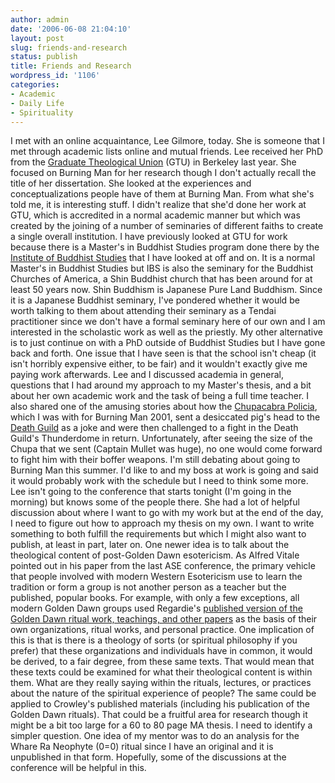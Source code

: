 ```yaml
---
author: admin
date: '2006-06-08 21:04:10'
layout: post
slug: friends-and-research
status: publish
title: Friends and Research
wordpress_id: '1106'
categories:
- Academic
- Daily Life
- Spirituality
---
```


I met with an online acquaintance, Lee Gilmore, today. She is someone
that I met through academic lists online and mutual friends. Lee
received her PhD from the [Graduate Theological
Union](http://www.gtu.edu/) (GTU) in Berkeley last year. She focused on
Burning Man for her research though I don't actually recall the title of
her dissertation. She looked at the experiences and conceptualizations
people have of them at Burning Man. From what she's told me, it is
interesting stuff. I didn't realize that she'd done her work at GTU,
which is accredited in a normal academic manner but which was created by
the joining of a number of seminaries of different faiths to create a
single overall institution. I have previously looked at GTU for work
because there is a Master's in Buddhist Studies program done there by
the [Institute of Buddhist Studies](http://www.shin-ibs.edu/) that I
have looked at off and on. It is a normal Master's in Buddhist Studies
but IBS is also the seminary for the Buddhist Churches of America, a
Shin Buddhist church that has been around for at least 50 years now.
Shin Buddhism is Japanese Pure Land Buddhism. Since it is a Japanese
Buddhist seminary, I've pondered whether it would be worth talking to
them about attending their seminary as a Tendai practitioner since we
don't have a formal seminary here of our own and I am interested in the
scholastic work as well as the priestly. My other alternative is to just
continue on with a PhD outside of Buddhist Studies but I have gone back
and forth. One issue that I have seen is that the school isn't cheap (it
isn't horribly expensive either, to be fair) and it wouldn't exactly
give me paying work afterwards. Lee and I discussed academia in general,
questions that I had around my approach to my Master's thesis, and a bit
about her own academic work and the task of being a full time teacher. I
also shared one of the amusing stories about how the [Chupacabra
Policia](http://en.wikipedia.org/wiki/Chupacabra_Policia), which I was
with for Burning Man 2001, sent a desiccated pig's head to the [Death
Guild](http://www.deathguild.com/) as a joke and were then challenged to
a fight in the Death Guild's Thunderdome in return. Unfortunately, after
seeing the size of the Chupa that we sent (Captain Mullet was huge), no
one would come forward to fight him with their boffer weapons. I'm still
debating about going to Burning Man this summer. I'd like to and my boss
at work is going and said it would probably work with the schedule but I
need to think some more. Lee isn't going to the conference that starts
tonight (I'm going in the morning) but knows some of the people there.
She had a lot of helpful discussion about where I want to go with my
work but at the end of the day, I need to figure out how to approach my
thesis on my own. I want to write something to both fulfill the
requirements but which I might also want to publish, at least in part,
later on. One newer idea is to talk about the theological content of
post-Golden Dawn esotericism. As Alfred Vitale pointed out in his paper
from the last ASE conference, the primary vehicle that people involved
with modern Western Esotericism use to learn the tradition or form a
group is not another person as a teacher but the published, popular
books. For example, with only a few exceptions, all modern Golden Dawn
groups used Regardie's [published version of the Golden Dawn ritual
work, teachings, and other
papers](http://www.amazon.com/gp/product/0875426638/) as the basis of
their own organizations, ritual works, and personal practice. One
implication of this is that is there is a theology of sorts (or
spiritual philosophy if you prefer) that these organizations and
individuals have in common, it would be derived, to a fair degree, from
these same texts. That would mean that these texts could be examined for
what their theological content is within them. What are they really
saying within the rituals, lectures, or practices about the nature of
the spiritual experience of people? The same could be applied to
Crowley's published materials (including his publication of the Golden
Dawn rituals). That could be a fruitful area for research though it
might be a bit too large for a 60 to 80 page MA thesis. I need to
identify a simpler question. One idea of my mentor was to do an analysis
for the Whare Ra Neophyte (0=0) ritual since I have an original and it
is unpublished in that form. Hopefully, some of the discussions at the
conference will be helpful in this.
